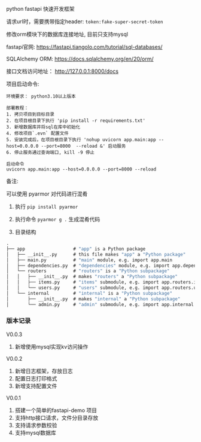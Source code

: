 python fastapi 快速开发框架


请求url时，需要携带指定header: `token:fake-super-secret-token`

修改orm模块下的数据库连接地址, 目前只支持mysql


fastapi官网: https://fastapi.tiangolo.com/tutorial/sql-databases/

SQLAlchemy ORM:  https://docs.sqlalchemy.org/en/20/orm/

接口文档访问地址： http://127.0.0.1:8000/docs

项目启动命令:
```
环境要求： python3.10以上版本

部署教程：
1. 拷贝项目到目标目录
2. 在项目根目录下执行 'pip install -r requirements.txt'
3. 新增数据库并将sql在库中初始化
4. 修改项目`.evn` 配置文件
5. 安装完成后，在项目根目录下执行 'nohup uvicorn app.main:app --host=0.0.0.0 --port=8000  --reload &' 启动服务
6. 停止服务通过查询端口, kill -9 停止

启动命令
uvicorn app.main:app --host=0.0.0.0 --port=8000 --reload

```



备注:

可以使用 pyarmor 对代码进行混肴

1. 执行 `pip install pyarmor`
2. 执行命令 `pyarmor g .` 生成混肴代码




2. 目录结构
```bat
.
├── app                  # "app" is a Python package
│   ├── __init__.py      # this file makes "app" a "Python package"
│   ├── main.py          # "main" module, e.g. import app.main
│   ├── dependencies.py  # "dependencies" module, e.g. import app.dependencies
│   └── routers          # "routers" is a "Python subpackage"
│   │   ├── __init__.py  # makes "routers" a "Python subpackage"
│   │   ├── items.py     # "items" submodule, e.g. import app.routers.items
│   │   └── users.py     # "users" submodule, e.g. import app.routers.users
│   └── internal         # "internal" is a "Python subpackage"
│       ├── __init__.py  # makes "internal" a "Python subpackage"
│       └── admin.py     # "admin" submodule, e.g. import app.internal.admin
```


### 版本记录

V0.0.3
1. 新增使用mysql实现kv访问操作


V0.0.2
1. 新增日志框架，存放日志
2. 配置日志打印格式
3. 新增支持配置文件

V0.0.1
1. 搭建一个简单的fastapi-demo 项目
2. 支持http接口请求，文件分目录存放
3. 支持请求参数校验
4. 支持mysql数据库